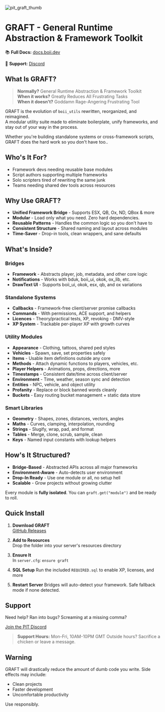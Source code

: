 ![pit_graft_thumb](https://github.com/user-attachments/assets/83551524-8d00-4f24-9590-bb0d9d38fd36)

# GRAFT - General Runtime Abstraction & Framework Toolkit

📚 **Full Docs:** [docs.boii.dev](https://docs.boii.dev)

💬 **Support:** [Discord](https://discord.gg/MUckUyS5Kq)

## What Is GRAFT?

> **Normally?** General Runtime Abstraction & Framework Toolkit  
> **When it works?** Greatly Reduces All Frustrating Tasks  
> **When it doesn't?** Goddamn Rage-Angering Frustrating Tool

GRAFT is the evolution of `boii_utils` rewritten, reorganized, and reimagined.  
A modular utility suite made to eliminate boilerplate, unify frameworks, and stay out of your way in the process.

Whether you're building standalone systems or cross-framework scripts, GRAFT does the hard work so you don't have too..

## Who's It For?

- Framework devs needing reusable base modules
- Script authors supporting multiple frameworks
- Solo scripters tired of rewriting the same junk
- Teams needing shared dev tools across resources

## Why Use GRAFT?

- **Unified Framework Bridge** - Supports ESX, QB, Ox, ND, QBox & more
- **Modular** - Load only what you need. Zero hard dependencies.
- **Reusable Patterns** - Handles the common logic so you don't have to
- **Consistent Structure** - Shared naming and layout across modules
- **Time-Saver** - Drop-in tools, clean wrappers, and sane defaults

## What's Inside?

### Bridges

- **Framework** - Abstracts player, job, metadata, and other core logic
- **Notifications** - Works with bduk, boii_ui, okok, ox_lib, etc.
- **DrawText UI** - Supports boii_ui, okok, esx, qb, and ox variations

### Standalone Systems

- **Callbacks** - Framework-free client/server promise callbacks
- **Commands** - With permissions, ACE support, and helpers
- **Licences** - Theory/practical tests, XP, revoking - DMV-style
- **XP System** - Trackable per-player XP with growth curves

### Utility Modules

- **Appearance** - Clothing, tattoos, shared ped styles
- **Vehicles** - Spawn, save, set properties safely
- **Items** - Usable item definitions outside any core
- **Methods** - Attach dynamic functions to players, vehicles, etc.
- **Player Helpers** - Animations, props, directions, more
- **Timestamps** - Consistent date/time across client/server
- **Environment** - Time, weather, season sync and detection
- **Entities** - NPC, vehicle, and object utility
- **Profanity** - Replace or block banned words cleanly
- **Buckets** - Easy routing bucket management + static data store

### Smart Libraries

- **Geometry** - Shapes, zones, distances, vectors, angles
- **Maths** - Curves, clamping, interpolation, rounding
- **Strings** - Slugify, wrap, pad, and format
- **Tables** - Merge, clone, scrub, sample, clean
- **Keys** - Named input constants with lookup helpers

## How's It Structured?

- **Bridge-Based** - Abstracted APIs across all major frameworks
- **Environment-Aware** - Auto-detects user environment
- **Drop-In Ready** - Use one module or all, no setup hell
- **Scalable** - Grow projects without growing clutter

Every module is **fully isolated**.
You can `graft.get("module")` and be ready to roll.

## Quick Install

1. **Download GRAFT**  
   [GitHub Releases](https://github.com/playingintraffic/graft/releases)

2. **Add to Resources**  
   Drop the folder into your server's resources directory

3. **Ensure It**  
   In `server.cfg`:  `ensure graft`

4. **SQL Setup**
   Run the included `REQUIRED.sql` to enable XP, licenses, and more

5. **Restart Server**
   Bridges will auto-detect your framework.
   Safe fallback mode if none detected.

## Support

Need help?
Ran into bugs?
Screaming at a missing comma?

[Join the PIT Discord](https://discord.gg/MUckUyS5Kq)

> **Support Hours:** Mon-Fri, 10AM-10PM GMT
> Outside hours? Sacrifice a chicken or leave a message.

## Warning

GRAFT will drastically reduce the amount of dumb code you write.
Side effects may include:

* Clean projects
* Faster development
* Uncomfortable productivity

Use responsibly.
